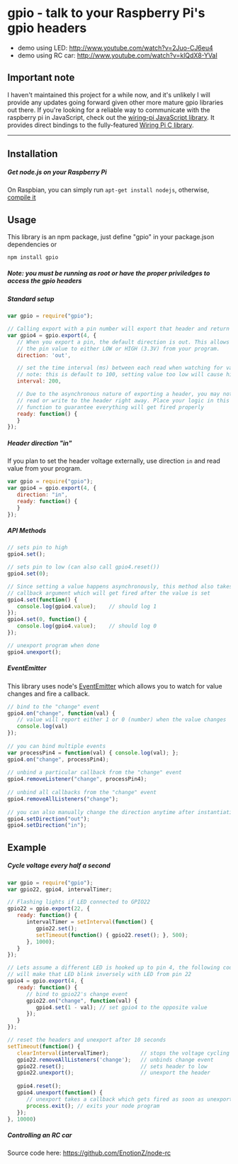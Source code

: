 # gpio - talk to your Raspberry Pi's gpio headers

* demo using LED: http://www.youtube.com/watch?v=2Juo-CJ6eu4
* demo using RC car: http://www.youtube.com/watch?v=klQdX8-YVaI


## Important note
I haven't maintained this project for a while now, and it's unlikely I will provide any updates going forward given other more mature gpio libraries out there. If you're looking for a reliable way to communicate with the raspberry pi in JavaScript, check out the [wiring-pi JavaScript library](https://www.npmjs.com/package/wiring-pi). It provides direct bindings to the fully-featured [Wiring Pi C library](http://wiringpi.com/).

---

## Installation
##### Get node.js on your Raspberry Pi
On Raspbian, you can simply run `apt-get install nodejs`,
otherwise, [compile it](https://github.com/joyent/node/wiki/Installing-Node.js-via-package-manager)

## Usage

This library is an npm package, just define "gpio" in your package.json dependencies or
```js
npm install gpio
```

##### Note: you must be running as root or have the proper priviledges to access the gpio headers

##### Standard setup

```js
var gpio = require("gpio");

// Calling export with a pin number will export that header and return a gpio header instance
var gpio4 = gpio.export(4, {
   // When you export a pin, the default direction is out. This allows you to set
   // the pin value to either LOW or HIGH (3.3V) from your program.
   direction: 'out',

   // set the time interval (ms) between each read when watching for value changes
   // note: this is default to 100, setting value too low will cause high CPU usage
   interval: 200,

   // Due to the asynchronous nature of exporting a header, you may not be able to
   // read or write to the header right away. Place your logic in this ready
   // function to guarantee everything will get fired properly
   ready: function() {
   }
});
```

##### Header direction "in"
If you plan to set the header voltage externally, use direction `in` and read value from your program.
```js
var gpio = require("gpio");
var gpio4 = gpio.export(4, {
   direction: "in",
   ready: function() {
   }
});
```

##### API Methods

```js
// sets pin to high
gpio4.set();
```
```js
// sets pin to low (can also call gpio4.reset())
gpio4.set(0);
```
```js
// Since setting a value happens asynchronously, this method also takes a
// callback argument which will get fired after the value is set
gpio4.set(function() {
   console.log(gpio4.value);    // should log 1
});
gpio4.set(0, function() {
   console.log(gpio4.value);    // should log 0
});
```
```js
// unexport program when done
gpio4.unexport();
```

##### EventEmitter
This library uses node's [EventEmitter](http://nodejs.org/api/events.html) which allows you to watch
for value changes and fire a callback.
```js
// bind to the "change" event
gpio4.on("change", function(val) {
   // value will report either 1 or 0 (number) when the value changes
   console.log(val)
});
      
// you can bind multiple events
var processPin4 = function(val) { console.log(val); };
gpio4.on("change", processPin4);
            
// unbind a particular callback from the "change" event
gpio4.removeListener("change", processPin4);
      
// unbind all callbacks from the "change" event
gpio4.removeAllListeners("change");
      
// you can also manually change the direction anytime after instantiation            
gpio4.setDirection("out");
gpio4.setDirection("in");
```

## Example
##### Cycle voltage every half a second
```js
var gpio = require("gpio");
var gpio22, gpio4, intervalTimer;

// Flashing lights if LED connected to GPIO22
gpio22 = gpio.export(22, {
   ready: function() {
      intervalTimer = setInterval(function() {
         gpio22.set();
         setTimeout(function() { gpio22.reset(); }, 500);
      }, 1000);
   }
});

// Lets assume a different LED is hooked up to pin 4, the following code 
// will make that LED blink inversely with LED from pin 22 
gpio4 = gpio.export(4, {
   ready: function() {
      // bind to gpio22's change event
      gpio22.on("change", function(val) {
         gpio4.set(1 - val); // set gpio4 to the opposite value
      });
   }
});

// reset the headers and unexport after 10 seconds
setTimeout(function() {
   clearInterval(intervalTimer);          // stops the voltage cycling
   gpio22.removeAllListeners('change');   // unbinds change event
   gpio22.reset();                        // sets header to low
   gpio22.unexport();                     // unexport the header
   
   gpio4.reset();
   gpio4.unexport(function() {
      // unexport takes a callback which gets fired as soon as unexporting is done
      process.exit(); // exits your node program
   });
}, 10000)
```


##### Controlling an RC car
Source code here: https://github.com/EnotionZ/node-rc

